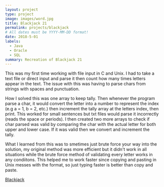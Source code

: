 ```yaml
---
layout: project
type: project
image: images/word.jpg
title: Blackjack 21
permalink: projects/blackjack
# All dates must be YYYY-MM-DD format!
date: 2018-5-01
labels:
  - Java
  - Oracle
  - SQL
summary: Recreation of Blackjack 21
---
```

This was my first time working with file input in C and Unix. I had to take a text file or direct input and parse it then count how many times letters appear in the text. The issue with this was having to parse chars from strings with spaces and punctuation. 

How I solved this was one array to keep tally. Then whenever the program parse a char, it would convert the letter into a number to represent the index (e.g a = 1, b = 2, etc.) then increment the tally array at the letters index, then print. This worked for small sentences but txt files would parse it incorrectly (reads the space or periods). 
I then created two more arrays to check if char parsed was valid by comparing the char with the actual letter for both upper and lower case. If it was valid then we convert and increment the tally. 

What I learned from this was to smetimes just brute force your way into the solution, my original method was more efficient but it didn't work in all situations while the brute force method of validating every letter works in any condiitons. This helped me to work faster since copying and pasting in Unix messes with the format, so just typing faster is better than copy and paste. 


<a href="https://github.com/zachayas/word-counter.git"><i class="large github icon"></i>Blackjack</a>
